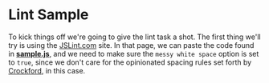# Lint Sample

To kick things off we're going to give the lint task a shot. The first thing we'll try is using the [JSLint.com](http://jslint.com) site. In that page, we can paste the code found in [**sample.js**](sample.js), and we need to make sure the `messy white space` option is set to `true`, since we don't care for the opinionated spacing rules set forth by [Crockford](http://en.wikipedia.org/wiki/Douglas_Crockford), in this case.


